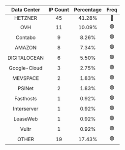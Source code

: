 | Data Center | IP Count | Percentage | Freq |
|:------------:|:--------:|:-----------:|:-----:|
| HETZNER | 45 | 41.28% | 🔴 |
| OVH | 11 | 10.09% | 🟢 |
| Contabo | 9 | 8.26% | 🟢 |
| AMAZON | 8 | 7.34% | 🟢 |
| DIGITALOCEAN | 6 | 5.50% | 🟢 |
| Google-Cloud | 3 | 2.75% | 🟢 |
| MEVSPACE | 2 | 1.83% | 🟢 |
| PSINet | 2 | 1.83% | 🟢 |
| Fasthosts | 1 | 0.92% | 🟢 |
| Interserver | 1 | 0.92% | 🟢 |
| LeaseWeb | 1 | 0.92% | 🟢 |
| Vultr | 1 | 0.92% | 🟢 |
| OTHER | 19 | 17.43% | 🟢 |